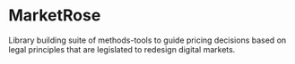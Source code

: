 # MarketRose
Library building suite of methods-tools to guide pricing decisions based on legal principles that are legislated to redesign digital markets.
